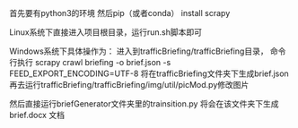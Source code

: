 首先要有python3的环境
然后pip（或者conda） install scrapy

Linux系统下直接进入项目根目录，运行run.sh脚本即可

Windows系统下具体操作为：
进入到trafficBriefing/trafficBriefing目录，
命令行执行 scrapy crawl briefing -o brief.json -s FEED_EXPORT_ENCODING=UTF-8 
将在trafficBriefing文件夹下生成brief.json
再去运行trafficBriefing/trafficBriefing/img/util/picMod.py修改图片

然后直接运行briefGenerator文件夹里的trainsition.py 
将会在该文件夹下生成brief.docx 文档

